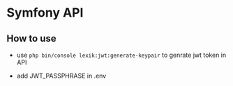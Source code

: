 # Symfony API

## How to use 

- use ```php bin/console lexik:jwt:generate-keypair``` to genrate jwt token in API

- add JWT_PASSPHRASE in .env 
